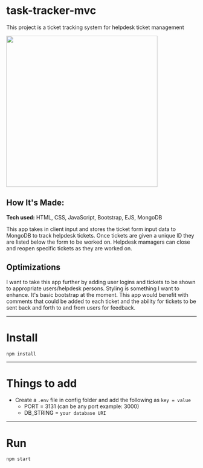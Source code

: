 # task-tracker-mvc
This project is a ticket tracking system for helpdesk ticket management

<img src="https://i.imgur.com/hOivI5I.gif" width="400px">

## How It's Made:

**Tech used:** HTML, CSS, JavaScript, Bootstrap, EJS, MongoDB

This app takes in client input and stores the ticket form input data to MongoDB to track helpdesk tickets. Once tickets are given a unique ID they are listed below the form to be worked on. Helpdesk mamagers can close and reopen specific tickets as they are worked on.

## Optimizations

I want to take this app further by adding user logins and tickets to be shown to appropriate users/helpdesk persons. Styling is something I want to enhance. It's basic bootstrap at the moment. This app would benefit with comments that could be added to each ticket and the ability for tickets to be sent back and forth to and from users for feedback.

---

# Install

`npm install`

---

# Things to add

- Create a `.env` file in config folder and add the following as `key = value`
  - PORT = 3131 (can be any port example: 3000)
  - DB_STRING = `your database URI`

---

# Run

`npm start`
